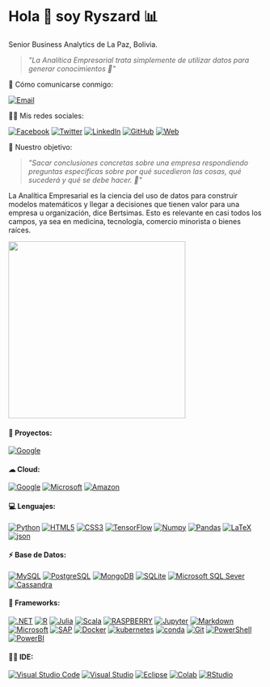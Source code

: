 <h1 align='left'>
  Hola 👋 soy Ryszard 📊 
</h1>

<p align='left'>
  Senior Business Analytics de La Paz, Bolivia.
</p>

> _"La Analítica Empresarial trata simplemente de utilizar datos para generar conocimientos 💬"_

<p align='left'>
  👨‍ Cómo comunicarse conmigo:
</p>

[![Email](https://img.shields.io/badge/Microsoft_Outlook-0078D4?style=for-the-badge&logo=outlook&logoColor=white)](mailto:info@businessanalytics.solutions)

<p align='left'>
  👨👩 Mis redes sociales:
</p>

[![Facebook](https://img.shields.io/badge/Facebook-1877F2?style=for-the-badge&logo=facebook&logoColor=white)](https://www.facebook.com/ryszardfrank)
[![Twitter](https://img.shields.io/badge/Twitter-1DA1F2?style=for-the-badge&logo=twitter&logoColor=white)](https://twitter.com/DataAnalyticsRy)
[![LinkedIn](https://img.shields.io/badge/LinkedIn-0077B5?style=for-the-badge&logo=linkedin&logoColor=white)](https://www.linkedin.com/in/dataanalyticsry/)
[![GitHub](https://img.shields.io/badge/GitHub-100000?style=for-the-badge&logo=github&logoColor=white)](https://ryszardfc.github.io/ryszardfc/)
[![Web](https://img.shields.io/badge/Website-39477F?style=for-the-badge&logo=realm&logoColor=white)](https://linktr.ee/Ryszard.Frank)

<p align='left'>
  👨‍ Nuestro objetivo:
</p>

> _"Sacar conclusiones concretas sobre una empresa respondiendo preguntas específicas sobre por qué sucedieron las cosas, qué sucederá y qué se debe hacer. 💬"_

La Analítica Empresarial es la ciencia del uso de datos para construir modelos matemáticos y llegar a decisiones que tienen valor para una empresa u organización, dice Bertsimas. Esto es relevante en casi todos los campos, ya sea en medicina, tecnología, comercio minorista o bienes raíces.

<p align='left'>
  <a href="#"><img src="https://github-readme-stats.vercel.app/api?username=ryszardfc&show_icons=true&count_private=true&theme=default" width="350"></a>
</p>

#### 🤔 Proyectos:
[![Google](https://img.shields.io/badge/Google_Cloud-4285F4?style=for-the-badge&logo=google-cloud&logoColor=white)](https://github.com/Ryszardfc)

#### ☁ Cloud:
[![Google](https://img.shields.io/badge/Google_Cloud-4285F4?style=for-the-badge&logo=google-cloud&logoColor=white)](https://github.com/Ryszardfc)
[![Microsoft](https://img.shields.io/badge/microsoft%20azure-0089D6?style=for-the-badge&logo=microsoft-azure&logoColor=white)](https://github.com/Ryszardfc)
[![Amazon](https://img.shields.io/badge/Amazon_AWS-232F3E?style=for-the-badge&logo=amazon-aws&logoColor=white)](https://github.com/Ryszardfc)

#### 💻 Lenguajes:
[![Python](https://img.shields.io/badge/Python-3776AB?style=for-the-badge&logo=python&logoColor=white)](https://github.com/Ryszardfc)
[![HTML5](https://img.shields.io/badge/HTML5-E34F26?style=for-the-badge&logo=html5&logoColor=white)](https://github.com/Ryszardfc)
[![CSS3](https://img.shields.io/badge/CSS3-1572B6?style=for-the-badge&logo=css3&logoColor=white)](https://github.com/Ryszardfc)
[![TensorFlow](https://img.shields.io/badge/TensorFlow-FF6F00?style=for-the-badge&logo=TensorFlow&logoColor=white)](https://github.com/Ryszardfc)
[![Numpy](https://img.shields.io/badge/Numpy-777BB4?style=for-the-badge&logo=numpy&logoColor=white)](https://github.com/Ryszardfc)
[![Pandas](https://img.shields.io/badge/Pandas-2C2D72?style=for-the-badge&logo=pandas&logoColor=white)](https://github.com/Ryszardfc)
[![LaTeX](https://img.shields.io/badge/LaTeX-47A141?style=for-the-badge&logo=LaTeX&logoColor=white)](https://github.com/Ryszardfc)
[![json](https://img.shields.io/badge/json-5E5C5C?style=for-the-badge&logo=json&logoColor=white)](https://github.com/Ryszardfc)

#### ⚡ Base de Datos:
[![MySQL](https://img.shields.io/badge/MySQL-00000F?style=for-the-badge&logo=mysql&logoColor=white)](https://github.com/Ryszardfc)
[![PostgreSQL](https://img.shields.io/badge/PostgreSQL-316192?style=for-the-badge&logo=postgresql&logoColor=white)](https://github.com/Ryszardfc)
[![MongoDB](https://img.shields.io/badge/MongoDB-4EA94B?style=for-the-badge&logo=mongodb&logoColor=white)](https://github.com/Ryszardfc)
[![SQLite](https://img.shields.io/badge/SQLite-07405E?style=for-the-badge&logo=sqlite&logoColor=white)](https://github.com/Ryszardfc)
[![Microsoft SQL Sever](https://img.shields.io/badge/Microsoft%20SQL%20Sever-CC2927?style=for-the-badge&logo=microsoft%20sql%20server&logoColor=white)](https://github.com/Ryszardfc)
[![Cassandra](https://img.shields.io/badge/Cassandra-1287B1?style=for-the-badge&logo=apache%20cassandra&logoColor=white)](https://github.com/Ryszardfc)

#### 🚀 Frameworks:
[![.NET](https://img.shields.io/badge/.NET-512BD4?style=for-the-badge&logo=dotnet&logoColor=white)](https://github.com/Ryszardfc)
[![R](https://img.shields.io/badge/R-276DC3?style=for-the-badge&logo=r&logoColor=white)](https://github.com/Ryszardfc)
[![Julia](https://img.shields.io/badge/Julia-9558B2?style=for-the-badge&logo=julia&logoColor=white)](https://github.com/Ryszardfc)
[![Scala](https://img.shields.io/badge/Scala-DC322F?style=for-the-badge&logo=scala&logoColor=white)](https://github.com/Ryszardfc)
[![RASPBERRY](https://img.shields.io/badge/RASPBERRY%20PI-C51A4A.svg?&style=for-the-badge&logo=raspberry%20pi&logoColor=white)](https://github.com/Ryszardfc)
[![Jupyter](https://img.shields.io/badge/Jupyter-F37626.svg?&style=for-the-badge&logo=Jupyter&logoColor=white)](https://github.com/Ryszardfc)
[![Markdown](https://img.shields.io/badge/Markdown-000000?style=for-the-badge&logo=markdown&logoColor=white)](https://github.com/Ryszardfc)
[![Microsoft](https://img.shields.io/badge/Microsoft-666666?style=for-the-badge&logo=microsoft&logoColor=white)](https://github.com/Ryszardfc)
[![SAP](https://img.shields.io/badge/SAP-0FAAFF?style=for-the-badge&logo=sap&logoColor=white)](https://github.com/Ryszardfc)
[![Docker](https://img.shields.io/badge/Docker-2CA5E0?style=for-the-badge&logo=docker&logoColor=white)](https://github.com/Ryszardfc)
[![kubernetes](https://img.shields.io/badge/kubernetes-326ce5.svg?&style=for-the-badge&logo=kubernetes&logoColor=white)](https://github.com/Ryszardfc)
[![conda](https://img.shields.io/badge/conda-342B029.svg?&style=for-the-badge&logo=anaconda&logoColor=white)](https://github.com/Ryszardfc)
[![Git](https://img.shields.io/badge/Git-F05032?style=for-the-badge&logo=git&logoColor=white)](https://github.com/Ryszardfc)
[![PowerShell](https://img.shields.io/badge/PowerShell-5391FE?style=for-the-badge&logo=PowerShell&logoColor=white)](https://github.com/Ryszardfc)
[![PowerBI](https://img.shields.io/badge/PowerBI-F2C811?style=for-the-badge&logo=Power%20BI&logoColor=white)](https://github.com/Ryszardfc)

#### 👩‍💻 IDE:
[![Visual Studio Code](https://img.shields.io/badge/Visual_Studio_Code-0078D4?style=for-the-badge&logo=visual%20studio%20code&logoColor=white)](https://github.com/Ryszardfc)
[![Visual Studio](https://img.shields.io/badge/Visual_Studio-5C2D91?style=for-the-badge&logo=visual%20studio&logoColor=white)](https://github.com/Ryszardfc)
[![Eclipse](https://img.shields.io/badge/Eclipse-2C2255?style=for-the-badge&logo=eclipse&logoColor=white)](https://github.com/Ryszardfc)
[![Colab](https://img.shields.io/badge/Colab-F9AB00?style=for-the-badge&logo=googlecolab&color=525252)](https://github.com/Ryszardfc)
[![RStudio](https://img.shields.io/badge/RStudio-75AADB?style=for-the-badge&logo=RStudio&logoColor=white)](https://github.com/Ryszardfc)


<!--
**Ryszardfc/ryszardfc** is a ✨ _special_ ✨ repository because its `README.md` (this file) appears on your GitHub profile.

Here are some ideas to get you started:

- 🔭 I’m currently working on ...
- 🌱 I’m currently learning ...
- 👯 I’m looking to collaborate on ...
- 🤔 I’m looking for help with ...
- 💬 Ask me about ...
- 📫 How to reach me: ...
- 😄 Pronouns: ...
- ⚡ Fun fact: ...
-->
